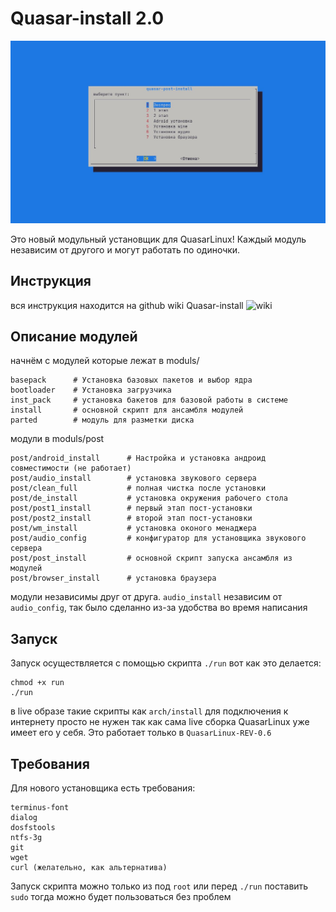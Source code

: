 # Quasar-install 2.0
![Скриншот](https://github.com/b-e-n-z1342/QuasarDEV-XLAM/blob/main/photo_2025-09-15_17-12-56.jpg)

Это новый модульный установщик для QuasarLinux! Каждый модуль независим от другого и могут работать по одиночки.
## Инструкция
вся инструкция находится на github wiki Quasar-install
![wiki](https://github.com/b-e-n-z1342/QuasarLinux-install/wiki)
## Описание модулей 
начнём с модулей которые лежат в moduls/ 
```
basepack      # Установка базовых пакетов и выбор ядра
bootloader    # Установка загрузчика
inst_pack     # установка бакетов для базовой работы в системе
install       # основной скрипт для ансамбля модулей
parted        # модуль для разметки диска
```
модули в moduls/post
```
post/android_install      # Настройка и установка андроид совместимости (не работает)
post/audio_install        # установка звукового сервера
post/clean_full           # полная чистка после установки
post/de_install           # установка окружения рабочего стола
post/post1_install        # первый этап пост-установки
post/post2_install        # второй этап пост-установки
post/wm_install           # установка оконого менаджера
post/audio_config         # конфигуратор для установщика звукового сервера 
post/post_install         # основной скрипт запуска ансамбля из модулей
post/browser_install      # установка браузера
```
модули независимы друг от друга. `` audio_install `` независим от `` audio_config ``, так было сделанно из-за удобства во время написания
## Запуск
Запуск осуществляется с помощью скрипта ``./run`` вот как это делается:
```
chmod +x run
./run
```
в live образе такие скрипты как ``arch/install`` для подключения к интернету просто не нужен так как сама live сборка QuasarLinux уже имеет его у себя.
Это работает только в ``QuasarLinux-REV-0.6`` 
## Требования 
Для нового установщика есть требования:
```
terminus-font
dialog
dosfstools
ntfs-3g
git
wget
curl (желательно, как альтернатива)
```
Запуск скрипта можно только из под ``root`` или перед ``./run`` поставить ``sudo`` тогда можно будет пользоваться без проблем
